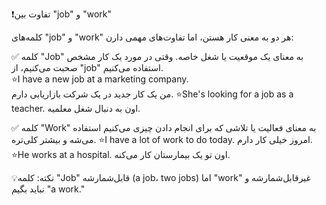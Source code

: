 ❗️تفاوت بین "job" و "work"

کلمه‌های "job" و "work" هر دو به معنی کار هستن، اما تفاوت‌های مهمی دارن:

✅ کلمه "Job" به معنای یک موقعیت یا شغل خاصه. وقتی در مورد یک کار مشخص صحبت می‌کنیم، از "job" استفاده می‌کنیم.
<br>
⭐️I have a new job at a marketing company.
<br>
من یک کار جدید در یک شرکت بازاریابی دارم.
⭐️She's looking for a job as a teacher.
اون به دنبال شغل معلمیه.

✅ کلمه "Work" به معنای فعالیت یا تلاشی که برای انجام دادن چیزی می‌کنیم استفاده می‌شه و بیشتر کلی‌تره.
⭐️I have a lot of work to do today.
امروز خیلی کار دارم.
⭐️He works at a hospital.
اون تو یک بیمارستان کار می‌کنه.


💡نکته:
کلمه "Job" قابل‌شمارشه (a job، two jobs) اما "work" غیرقابل‌شمارشه و نباید بگیم "a work."


